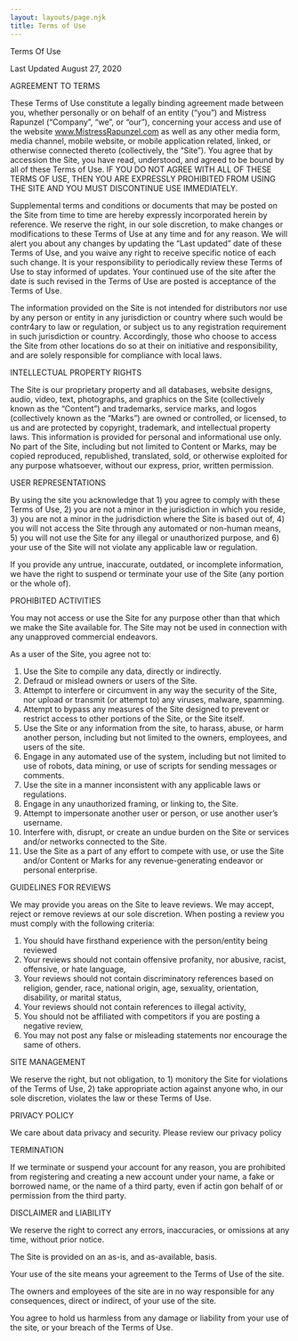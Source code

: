 ```yaml
---
layout: layouts/page.njk
title: Terms of Use
---
```

Terms Of Use

Last Updated August 27, 2020

AGREEMENT TO TERMS

These Terms of Use constitute a legally binding agreement made between you, whether personally or on behalf of an entity (“you”) and Mistress Rapunzel (“Company”, “we”, or “our”), concerning your access and use of the website www.MistressRapunzel.com as well as any other media form, media channel, mobile website, or mobile application related, linked, or otherwise connected thereto (collectively, the “Site”).  You agree that by accession the Site, you have read, understood, and agreed to be bound by all of these Terms of Use.  IF YOU DO NOT AGREE WITH ALL OF THESE TERMS OF USE, THEN YOU ARE EXPRESSLY PROHIBITED FROM USING THE SITE AND YOU MUST DISCONTINUE USE IMMEDIATELY.

Supplemental terms and conditions or documents that may be posted on the Site from time to time are hereby expressly incorporated herein by reference.  We reserve the right, in our sole discretion, to make changes or modifications to these Terms of Use at any time and for any reason.  We will alert you about any changes by updating the “Last updated” date of these Terms of Use, and you waive any right to receive specific notice of each such change.  It is your responsibility to periodically review these Terms of Use to stay informed of updates.  Your continued use of the site after the date is such revised in the Terms of Use are posted is acceptance of the Terms of Use.

The information provided on the Site is not intended for distributors nor use by any person or entity in any jurisdiction or country where such would be contr4ary to law or regulation, or subject us to any registration requirement in such jurisdiction or country.  Accordingly, those who choose to access the Site from other locations do so at their on initiative and responsibility, and are solely responsible for compliance with local laws.

INTELLECTUAL PROPERTY RIGHTS

The Site is our proprietary property and all databases, website designs, audio, video, text, photographs, and graphics on the Site (collectively known as the “Content”) and trademarks, service marks, and logos (collectively known as the “Marks”) are owned or controlled, or licensed, to us and are protected by copyright, trademark, and intellectual property laws.  This information is provided for personal and informational use only.  No part of the Site, including but not limited to Content or Marks, may be copied reproduced, republished, translated, sold, or otherwise exploited for any purpose whatsoever, without our express, prior, written permission.  

USER REPRESENTATIONS

By using the site you acknowledge that 1) you agree to comply with these Terms of Use, 2) you are not a minor in the jurisdiction in which you reside, 3) you are not a minor in the judrisdiction where the Site is based out of, 4) you will not access the Site through any automated or non-human means, 5) you will not use the Site for any illegal or unauthorized purpose, and 6) your use of the Site will not violate any applicable law or regulation.  

If you provide any untrue, inaccurate, outdated, or incomplete information, we have the right to suspend or terminate your use of the Site (any portion or the whole of).

PROHIBITED ACTIVITIES

You may not access or use the Site for any purpose other than that which we make the Site available for.  The Site may not be used in connection with any unapproved commercial endeavors.

As a user of the Site, you agree not to:

1. Use the Site to compile any data, directly or indirectly.
2. Defraud or mislead owners or users of the Site.
3. Attempt to interfere or circumvent in any way the security of the Site, nor upload or transmit (or attempt to) any viruses, malware, spamming.
4. Attempt to bypass any measures of the Site designed to prevent or restrict access to other portions of the Site, or the Site itself.
5. Use the Site or any information from the site, to harass, abuse, or harm another person, including but not limited to the owners, employees, and users of the site.
6. Engage in any automated use of the system, including but not limited to use of robots, data mining, or use of scripts for sending messages or comments.
7. Use the site in a manner inconsistent with any applicable laws or regulations.
8. Engage in any unauthorized framing, or linking to, the Site.
9. Attempt to impersonate another user or person, or use another user’s username.
10. Interfere with, disrupt, or create an undue burden on the Site or services and/or networks connected to the Site.
11. Use the Site as a part of any effort to compete with use, or use the Site and/or Content or Marks for any revenue-generating endeavor or personal enterprise.  

GUIDELINES FOR REVIEWS

We may provide you areas on the Site to leave reviews.  We may accept, reject or remove reviews at our sole discretion.  When posting a review you must comply with the following criteria:

1. You should have firsthand experience with the person/entity being reviewed
2. Your reviews should not contain offensive profanity, nor abusive, racist, offensive, or hate language, 
3. Your reviews should not contain discriminatory references based on religion, gender, race, national origin, age, sexuality, orientation, disability, or marital status,
4. Your reviews should not contain references to illegal activity,
5. You should not be affiliated with competitors if you are posting a negative review,
6. You may not post any false or misleading statements nor encourage the same of others.

SITE MANAGEMENT

We reserve the right, but not obligation, to 1) monitory the Site for violations of the Terms of Use, 2) take appropriate action against anyone who, in our sole discretion, violates the law or these Terms of Use.

PRIVACY POLICY

We care about data privacy and security.  Please review our privacy policy

TERMINATION

If we terminate or suspend your account for any reason, you are prohibited from registering and creating a new account under your name, a fake or borrowed name, or the name of a third party, even if actin gon behalf of or permission from the third party.  

DISCLAIMER and LIABILITY

We reserve the right to correct any errors, inaccuracies, or omissions at any time, without prior notice.  

The Site is provided on an as-is, and as-available, basis.  

Your use of the site means your agreement to the Terms of Use of the site.

The owners and employees of the site are in no way responsible for any consequences, direct or indirect, of your use of the site.  

You agree to hold us harmless from any damage or liability from your use of the site, or your breach of the Terms of Use.  

